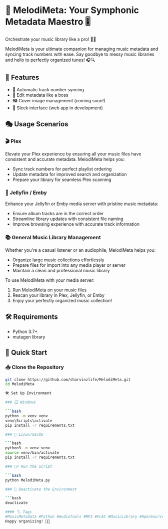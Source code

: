 # 🎵 MelodiMeta: Your Symphonic Metadata Maestro 🎚️

Orchestrate your music library like a pro! 🎼✨

MelodiMeta is your ultimate companion for managing music metadata and syncing track numbers with ease. Say goodbye to messy music libraries and hello to perfectly organized tunes! 🎧🔍

## 🚀 Features

- 🔄 Automatic track number syncing
- 📝 Edit metadata like a boss
- 🖼️ Cover image management (coming soon!)
- 🎨 Sleek interface (web app in development)

## 🎭 Usage Scenarios

### 🎬 Plex

Elevate your Plex experience by ensuring all your music files have consistent and accurate metadata. MelodiMeta helps you:
- Sync track numbers for perfect playlist ordering
- Update metadata for improved search and organization
- Prepare your library for seamless Plex scanning

### 🧊 Jellyfin / Emby

Enhance your Jellyfin or Emby media server with pristine music metadata:
- Ensure album tracks are in the correct order
- Streamline library updates with consistent file naming
- Improve browsing experience with accurate track information

### 📚 General Music Library Management

Whether you're a casual listener or an audiophile, MelodiMeta helps you:
- Organize large music collections effortlessly
- Prepare files for import into any media player or server
- Maintain a clean and professional music library

To use MelodiMeta with your media server:
1. Run MelodiMeta on your music files
2. Rescan your library in Plex, Jellyfin, or Emby
3. Enjoy your perfectly organized music collection!

## 🛠️ Requirements

- Python 3.7+
- mutagen library

## 🚀 Quick Start

### 📥 Clone the Repository

```bash
git clone https://github.com/sharvinzlife/MelodiMeta.git
cd MelodiMeta

🛠️ Set Up Environment

### 🪟 Windows

```bash
python -m venv venv
venv\Scripts\activate
pip install -r requirements.txt

### 🐧 Linux/macOS

```bash
python3 -m venv venv
source venv/bin/activate
pip install -r requirements.txt

### 🏃‍♂️ Run the Script

```bash
python MelodiMeta.py

### 🧹 Deactivate the Environment

```bash
deactivate

#### 🏷️ Tags
#MusicMetadata #Python #AudioTools #MP3 #FLAC #MusicLibrary #OpenSource
Happy organizing! 🎉🎵